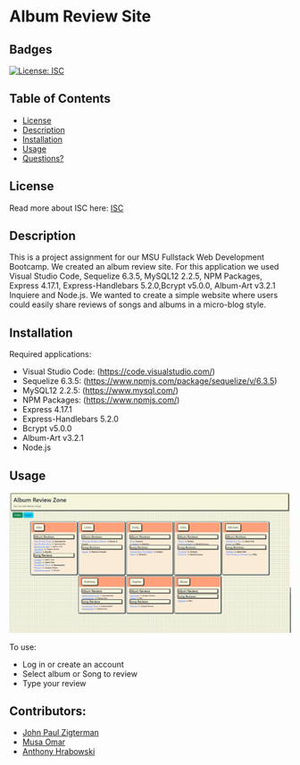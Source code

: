 # Album Review Site

## Badges

[![License: ISC](https://img.shields.io/badge/License-ISC-blue.svg)](https://opensource.org/license/isc-license-txt/)

## Table of Contents

- [License](#license)
- [Description](#description)
- [Installation](#installation)
- [Usage](#usage)
- [Questions?](#questions)

## License

Read more about ISC here:
[ISC](https://opensource.org/license/isc-license-txt/)

## Description

This is a project assignment for our MSU Fullstack Web Development Bootcamp. We created an album review site. For this application we used Visual Studio Code, Sequelize 6.3.5, MySQL12 2.2.5, NPM Packages, Express 4.17.1, Express-Handlebars 5.2.0,Bcrypt v5.0.0, Album-Art v3.2.1 Inquiere and Node.js. We wanted to create a simple website where users could easily share reviews of songs and albums in a micro-blog style.


## Installation

Required applications:

- Visual Studio Code: (https://code.visualstudio.com/)
- Sequelize 6.3.5: (https://www.npmjs.com/package/sequelize/v/6.3.5)
- MySQL12 2.2.5: (https://www.mysql.com/)
- NPM Packages: (https://www.npmjs.com/)
- Express 4.17.1
- Express-Handlebars 5.2.0
- Bcrypt v5.0.0 
- Album-Art v3.2.1
- Node.js

## Usage

![Image](<utils/Album Review Site.png>)

To use:

- Log in or create an account
- Select album or Song to review 
- Type your review





## Contributors:

- [John Paul Zigterman](https://github.com/JohnPaulZigterman)
- [Musa Omar](https://github.com/musaomark01)
- [Anthony Hrabowski](https://github.com/Ajhrabowski)

